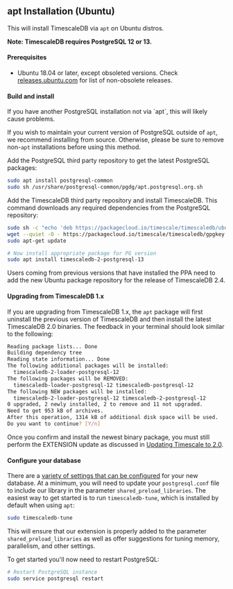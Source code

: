 ## apt Installation (Ubuntu) [](installation-apt-ubuntu)

This will install TimescaleDB via `apt` on Ubuntu distros.

**Note: TimescaleDB requires PostgreSQL 12 or 13.**

#### Prerequisites

- Ubuntu 18.04 or later, except obsoleted versions.
Check [releases.ubuntu.com][ubuntu-releases] for list of
non-obsolete releases.

#### Build and install

<highlight type="warning">
If you have another PostgreSQL installation not via `apt`,
this will likely cause problems.

If you wish to maintain your current version of PostgreSQL outside
of `apt`, we recommend installing from source.  Otherwise, please be
sure to remove non-`apt` installations before using this method.
</highlight>

Add the PostgreSQL third party repository to get the latest PostgreSQL packages:
```bash
sudo apt install postgresql-common
sudo sh /usr/share/postgresql-common/pgdg/apt.postgresql.org.sh
```

Add the TimescaleDB third party repository and install TimescaleDB. This command
downloads any required dependencies from the PostgreSQL repository:
```bash
sudo sh -c "echo 'deb https://packagecloud.io/timescale/timescaledb/ubuntu/ `lsb_release -c -s` main' > /etc/apt/sources.list.d/timescaledb.list"
wget --quiet -O - https://packagecloud.io/timescale/timescaledb/gpgkey | sudo gpg -o --dearmor > /usr/share/keyrings/timescale.keyring
sudo apt-get update

# Now install appropriate package for PG version
sudo apt install timescaledb-2-postgresql-13
```
<highlight type="tip">
Users coming from previous versions that have installed the PPA need to add the
new Ubuntu package repository for the release of TimescaleDB 2.4.
</highlight>

#### Upgrading from TimescaleDB 1.x
If you are upgrading from TimescaleDB 1.x, the `apt` package will first
uninstall the previous version of TimescaleDB and then install the latest TimescaleDB 2.0
binaries. The feedback in your terminal should look similar to the following:

```bash
Reading package lists... Done
Building dependency tree
Reading state information... Done
The following additional packages will be installed:
  timescaledb-2-loader-postgresql-12
The following packages will be REMOVED:
  timescaledb-loader-postgresql-12 timescaledb-postgresql-12
The following NEW packages will be installed:
  timescaledb-2-loader-postgresql-12 timescaledb-2-postgresql-12
0 upgraded, 2 newly installed, 2 to remove and 11 not upgraded.
Need to get 953 kB of archives.
After this operation, 1314 kB of additional disk space will be used.
Do you want to continue? [Y/n]
```

Once you confirm and install the newest binary package, you must still perform the
EXTENSION update as discussed in [Updating Timescale to 2.0][update-tsdb-2].

#### Configure your database

There are a [variety of settings that can be configured][config] for your
new database. At a minimum, you will need to update your `postgresql.conf`
file to include our library in the parameter `shared_preload_libraries`.
The easiest way to get started is to run `timescaledb-tune`, which is
installed by default when using `apt`:
```bash
sudo timescaledb-tune
```

This will ensure that our extension is properly added to the parameter
`shared_preload_libraries` as well as offer suggestions for tuning memory,
parallelism, and other settings.

To get started you'll now need to restart PostgreSQL:
```bash
# Restart PostgreSQL instance
sudo service postgresql restart
```

[ubuntu-releases]: http://releases.ubuntu.com/
[config]: /how-to-guides/configuration/
[update-tsdb-2]: /how-to-guides/update-timescaledb/update-timescaledb-2/
